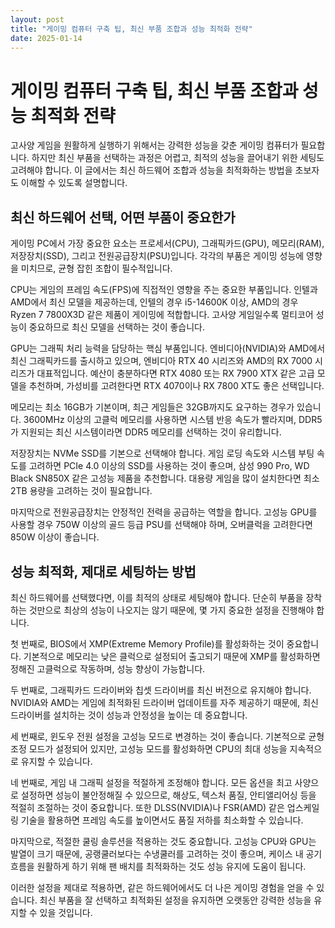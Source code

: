 ```yaml
---
layout: post
title: "게이밍 컴퓨터 구축 팁, 최신 부품 조합과 성능 최적화 전략"
date: 2025-01-14
---
```


# 게이밍 컴퓨터 구축 팁, 최신 부품 조합과 성능 최적화 전략

고사양 게임을 원활하게 실행하기 위해서는 강력한 성능을 갖춘 게이밍 컴퓨터가 필요합니다. 하지만 최신 부품을 선택하는 과정은 어렵고, 최적의 성능을 끌어내기 위한 세팅도 고려해야 합니다. 이 글에서는 최신 하드웨어 조합과 성능을 최적화하는 방법을 초보자도 이해할 수 있도록 설명합니다.

## 최신 하드웨어 선택, 어떤 부품이 중요한가

게이밍 PC에서 가장 중요한 요소는 프로세서(CPU), 그래픽카드(GPU), 메모리(RAM), 저장장치(SSD), 그리고 전원공급장치(PSU)입니다. 각각의 부품은 게이밍 성능에 영향을 미치므로, 균형 잡힌 조합이 필수적입니다.

CPU는 게임의 프레임 속도(FPS)에 직접적인 영향을 주는 중요한 부품입니다. 인텔과 AMD에서 최신 모델을 제공하는데, 인텔의 경우 i5-14600K 이상, AMD의 경우 Ryzen 7 7800X3D 같은 제품이 게이밍에 적합합니다. 고사양 게임일수록 멀티코어 성능이 중요하므로 최신 모델을 선택하는 것이 좋습니다.

GPU는 그래픽 처리 능력을 담당하는 핵심 부품입니다. 엔비디아(NVIDIA)와 AMD에서 최신 그래픽카드를 출시하고 있으며, 엔비디아 RTX 40 시리즈와 AMD의 RX 7000 시리즈가 대표적입니다. 예산이 충분하다면 RTX 4080 또는 RX 7900 XTX 같은 고급 모델을 추천하며, 가성비를 고려한다면 RTX 4070이나 RX 7800 XT도 좋은 선택입니다.

메모리는 최소 16GB가 기본이며, 최근 게임들은 32GB까지도 요구하는 경우가 있습니다. 3600MHz 이상의 고클럭 메모리를 사용하면 시스템 반응 속도가 빨라지며, DDR5가 지원되는 최신 시스템이라면 DDR5 메모리를 선택하는 것이 유리합니다.

저장장치는 NVMe SSD를 기본으로 선택해야 합니다. 게임 로딩 속도와 시스템 부팅 속도를 고려하면 PCIe 4.0 이상의 SSD를 사용하는 것이 좋으며, 삼성 990 Pro, WD Black SN850X 같은 고성능 제품을 추천합니다. 대용량 게임을 많이 설치한다면 최소 2TB 용량을 고려하는 것이 필요합니다.

마지막으로 전원공급장치는 안정적인 전력을 공급하는 역할을 합니다. 고성능 GPU를 사용할 경우 750W 이상의 골드 등급 PSU를 선택해야 하며, 오버클럭을 고려한다면 850W 이상이 좋습니다.

## 성능 최적화, 제대로 세팅하는 방법

최신 하드웨어를 선택했다면, 이를 최적의 상태로 세팅해야 합니다. 단순히 부품을 장착하는 것만으로 최상의 성능이 나오지는 않기 때문에, 몇 가지 중요한 설정을 진행해야 합니다.

첫 번째로, BIOS에서 XMP(Extreme Memory Profile)를 활성화하는 것이 중요합니다. 기본적으로 메모리는 낮은 클럭으로 설정되어 출고되기 때문에 XMP를 활성화하면 정해진 고클럭으로 작동하며, 성능 향상이 가능합니다.

두 번째로, 그래픽카드 드라이버와 칩셋 드라이버를 최신 버전으로 유지해야 합니다. NVIDIA와 AMD는 게임에 최적화된 드라이버 업데이트를 자주 제공하기 때문에, 최신 드라이버를 설치하는 것이 성능과 안정성을 높이는 데 중요합니다.

세 번째로, 윈도우 전원 설정을 고성능 모드로 변경하는 것이 좋습니다. 기본적으로 균형 조정 모드가 설정되어 있지만, 고성능 모드를 활성화하면 CPU의 최대 성능을 지속적으로 유지할 수 있습니다.

네 번째로, 게임 내 그래픽 설정을 적절하게 조정해야 합니다. 모든 옵션을 최고 사양으로 설정하면 성능이 불안정해질 수 있으므로, 해상도, 텍스처 품질, 안티앨리어싱 등을 적절히 조절하는 것이 중요합니다. 또한 DLSS(NVIDIA)나 FSR(AMD) 같은 업스케일링 기술을 활용하면 프레임 속도를 높이면서도 품질 저하를 최소화할 수 있습니다.

마지막으로, 적절한 쿨링 솔루션을 적용하는 것도 중요합니다. 고성능 CPU와 GPU는 발열이 크기 때문에, 공랭쿨러보다는 수냉쿨러를 고려하는 것이 좋으며, 케이스 내 공기 흐름을 원활하게 하기 위해 팬 배치를 최적화하는 것도 성능 유지에 도움이 됩니다.

이러한 설정을 제대로 적용하면, 같은 하드웨어에서도 더 나은 게이밍 경험을 얻을 수 있습니다. 최신 부품을 잘 선택하고 최적화된 설정을 유지하면 오랫동안 강력한 성능을 유지할 수 있을 것입니다.
